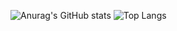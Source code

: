 ![Anurag's GitHub stats](https://github-readme-stats.vercel.app/api?username=anuraghazra&show_icons=true&theme=radical) ![Top Langs](https://github-readme-stats.vercel.app/api/top-langs/?username=xPretti&layout=compact&show_icons=true&theme=radical)
